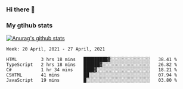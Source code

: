 ### Hi there 👋

### My gtihub stats

[![Anurag's github stats](https://github-readme-stats.vercel.app/api?username=gaozhidong)](https://github.com/gaozhidong/github-readme-stats)

<!--START_SECTION:waka-->
```text
Week: 20 April, 2021 - 27 April, 2021

HTML         3 hrs 18 mins   █████████▓░░░░░░░░░░░░░░░   38.41 % 
TypeScript   2 hrs 18 mins   ██████▓░░░░░░░░░░░░░░░░░░   26.82 % 
C#           1 hr 34 mins    ████▓░░░░░░░░░░░░░░░░░░░░   18.21 % 
CSHTML       41 mins         ██░░░░░░░░░░░░░░░░░░░░░░░   07.94 % 
JavaScript   19 mins         █░░░░░░░░░░░░░░░░░░░░░░░░   03.80 % 
```
<!--END_SECTION:waka-->